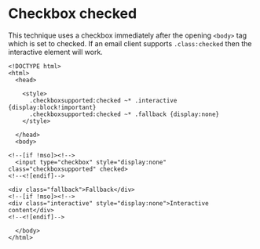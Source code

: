 # Checkbox checked

This technique uses a checkbox immediately after the opening `<body>` tag which is set to checked. If an email client supports `.class:checked` then the interactive element will work.

```
<!DOCTYPE html>
<html>
  <head>
    
    <style>
      .checkboxsupported:checked ~* .interactive {display:block!important}
      .checkboxsupported:checked ~* .fallback {display:none}
    </style>

  </head>
  <body>
  
<!--[if !mso]><!-->
  <input type="checkbox" style="display:none" class="checkboxsupported" checked>
<!--<![endif]-->

<div class="fallback">Fallback</div>
<!--[if !mso]><!-->
<div class="interactive" style="display:none">Interactive content</div>
<!--<![endif]-->

  </body>
</html>
```
